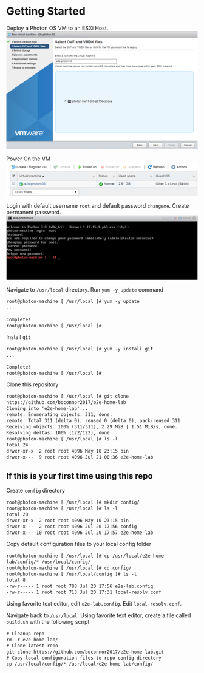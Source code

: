 # Getting Started
Deploy a Photon OS VM to an ESXi Host. 
![](https://github.com/boconnor2017/e2e-home-lab/blob/master/img/getting_started_005.PNG)

Power On the VM
![](https://github.com/boconnor2017/e2e-home-lab/blob/master/img/getting_started_006.PNG)

Login with default username `root` and default password `changeme`. Create permanent password.
![](https://github.com/boconnor2017/e2e-home-lab/blob/master/img/getting_started_007.PNG)

Navigate to `/usr/local` directory. Run `yum -y update` command
```
root@photon-machine [ /usr/local ]# yum -y update
...

Complete!
root@photon-machine [ /usr/local ]#
```

Install `git`
```
root@photon-machine [ /usr/local ]# yum -y install git
...

Complete!
root@photon-machine [ /usr/local ]#
```

Clone this repository
```
root@photon-machine [ /usr/local ]# git clone https://github.com/boconnor2017/e2e-home-lab
Cloning into 'e2e-home-lab'...
remote: Enumerating objects: 311, done.
remote: Total 311 (delta 0), reused 0 (delta 0), pack-reused 311
Receiving objects: 100% (311/311), 2.29 MiB | 1.51 MiB/s, done.
Resolving deltas: 100% (122/122), done.
root@photon-machine [ /usr/local ]# ls -l
total 24
drwxr-xr-x  2 root root 4096 May 10 23:15 bin
drwxr-x---  9 root root 4096 Jul 21 00:36 e2e-home-lab
```

## If this is your first time using this repo
Create `config` directory
```
root@photon-machine [ /usr/local ]# mkdir config/
root@photon-machine [ /usr/local ]# ls -l
total 28
drwxr-xr-x  2 root root 4096 May 10 23:15 bin
drwxr-x---  2 root root 4096 Jul 20 17:56 config
drwxr-x--- 10 root root 4096 Jul 20 17:57 e2e-home-lab
```

Copy default configuration files to your local config folder
```
root@photon-machine [ /usr/local ]# cp /usr/local/e2e-home-lab/config/* /usr/local/config/
root@photon-machine [ /usr/local ]# cd config/
root@photon-machine [ /usr/local/config ]# ls -l
total 8
-rw-r----- 1 root root 788 Jul 20 17:56 e2e-lab.config
-rw-r----- 1 root root 713 Jul 20 17:31 local-resolv.conf
```

Using favorite text editor, edit `e2e-lab.config`. Edit `local-resolv.conf`.

Navigate back to `/usr/local`. Using favorite text editor, create a file called `build.sh` with the following script
```
# Cleanup repo
rm -r e2e-home-lab/
# Clone latest repo
git clone https://github.com/boconnor2017/e2e-home-lab.git
# Copy local configuration files to repo config directory
cp /usr/local/config/* /usr/local/e2e-home-lab/config/
```
